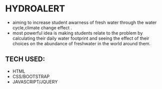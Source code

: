 # HYDROALERT

- aiming to increase student awarness of fresh water through the water cycle,climate change effect .
- most powerful idea is making students relate to the problem by calculating their daily water
footprint and seeing the effect of their choices on the abundance of freshwater in the world
around them.

## TECH USED:
- HTML
- CSS/BOOTSTRAP
- JAVASCRIPT/JQUERY


